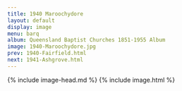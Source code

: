 ```yaml
---
title: 1940 Maroochydore
layout: default
display: image
menu: barq
album: Queensland Baptist Churches 1851-1955 Album
image: 1940-Maroochydore.jpg
prev: 1940-Fairfield.html
next: 1941-Ashgrove.html
---
```

{% include image-head.md %}
{% include image.html %}